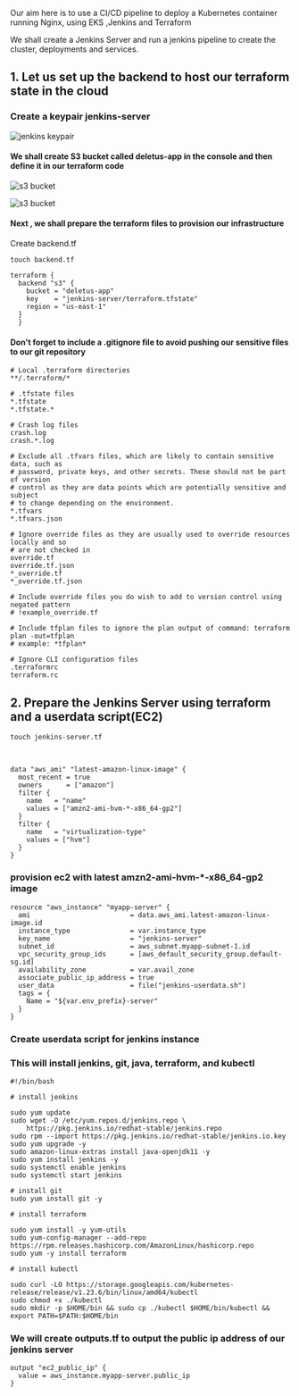 Our aim here is to use a CI/CD pipeline to deploy a Kubernetes container running Nginx, using EKS ,Jenkins and Terraform

We shall create a Jenkins Server and run a jenkins pipeline to create the cluster, deployments and services.

## 1. Let us set up the backend to host our terraform state in the cloud

### Create a keypair jenkins-server

![jenkins keypair](./images/pem-image.png)

#### We shall create S3 bucket called deletus-app in the console and then define it in our terraform code

![s3 bucket](./images/s3bucket1.png)

![s3 bucket](./images/s3bucket2.png)

#### Next , we shall prepare the terraform files to provision our infrastructure
Create backend.tf
```
touch backend.tf
```

```
terraform {
  backend "s3" {
    bucket = "deletus-app"
    key    = "jenkins-server/terraform.tfstate"
    region = "us-east-1"
  }
  }
```


#### Don't forget to include a .gitignore file to avoid pushing our sensitive files to our git repository

```
# Local .terraform directories
**/.terraform/*

# .tfstate files
*.tfstate
*.tfstate.*

# Crash log files
crash.log
crash.*.log

# Exclude all .tfvars files, which are likely to contain sensitive data, such as
# password, private keys, and other secrets. These should not be part of version 
# control as they are data points which are potentially sensitive and subject 
# to change depending on the environment.
*.tfvars
*.tfvars.json

# Ignore override files as they are usually used to override resources locally and so
# are not checked in
override.tf
override.tf.json
*_override.tf
*_override.tf.json

# Include override files you do wish to add to version control using negated pattern
# !example_override.tf

# Include tfplan files to ignore the plan output of command: terraform plan -out=tfplan
# example: *tfplan*

# Ignore CLI configuration files
.terraformrc
terraform.rc
```

## 2.  Prepare the Jenkins Server using terraform and a userdata script(EC2)
```
touch jenkins-server.tf
```
## 
```

data "aws_ami" "latest-amazon-linux-image" {
  most_recent = true
  owners      = ["amazon"]
  filter {
    name   = "name"
    values = ["amzn2-ami-hvm-*-x86_64-gp2"]
  }
  filter {
    name   = "virtualization-type"
    values = ["hvm"]
  }
}
```
### provision ec2 with latest amzn2-ami-hvm-*-x86_64-gp2 image
```
resource "aws_instance" "myapp-server" {
  ami                         = data.aws_ami.latest-amazon-linux-image.id
  instance_type               = var.instance_type
  key_name                    = "jenkins-server"
  subnet_id                   = aws_subnet.myapp-subnet-1.id
  vpc_security_group_ids      = [aws_default_security_group.default-sg.id]
  availability_zone           = var.avail_zone
  associate_public_ip_address = true
  user_data                   = file("jenkins-userdata.sh")
  tags = {
    Name = "${var.env_prefix}-server"
  }
}

```
### Create userdata script for jenkins instance
### This will install jenkins, git, java, terraform, and kubectl

```
#!/bin/bash

# install jenkins 

sudo yum update
sudo wget -O /etc/yum.repos.d/jenkins.repo \
    https://pkg.jenkins.io/redhat-stable/jenkins.repo
sudo rpm --import https://pkg.jenkins.io/redhat-stable/jenkins.io.key
sudo yum upgrade -y
sudo amazon-linux-extras install java-openjdk11 -y
sudo yum install jenkins -y
sudo systemctl enable jenkins
sudo systemctl start jenkins

# install git
sudo yum install git -y

# install terraform

sudo yum install -y yum-utils
sudo yum-config-manager --add-repo https://rpm.releases.hashicorp.com/AmazonLinux/hashicorp.repo
sudo yum -y install terraform

# install kubectl

sudo curl -LO https://storage.googleapis.com/kubernetes-release/release/v1.23.6/bin/linux/amd64/kubectl
sudo chmod +x ./kubectl
sudo mkdir -p $HOME/bin && sudo cp ./kubectl $HOME/bin/kubectl && export PATH=$PATH:$HOME/bin

```

### We will create outputs.tf to output the public ip address of our jenkins server

```
output "ec2_public_ip" {
  value = aws_instance.myapp-server.public_ip
}
```